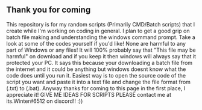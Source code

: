 ## Thank you for coming
This repository is for my random scripts (Primarily CMD/Batch scripts) that I create while I'm working on coding in general.
I plan to get a good grip on batch file making and understanding the windows command prompt.
Take a look at some of the codes yourself if you'd like! None are harmful to any part of Windows or any files!
It will 100% probably say that "This file may be harmful" on download and if you keep it then windows will always say that it 
protected your PC. It says this because your downloading a batch file from the internet and it could be anything but 
windows doesnt know what the code does until you run it. Easiest way is to open the source code of the script you want and 
paste it into a text file and change the file format from (.txt) to (.bat). Anyway thanks for coming to this page in the 
first place, I appreciate it!
GIVE ME IDEAS FOR SCRIPTS PLEASE contact me at its.Winter#6512 on discord!! :))
